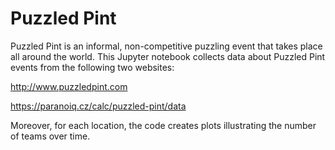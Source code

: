 # Puzzled Pint

Puzzled Pint is an informal, non-competitive puzzling event that takes place all around the world. This Jupyter notebook collects data about Puzzled Pint events from the following two websites:

http://www.puzzledpint.com

https://paranoiq.cz/calc/puzzled-pint/data

Moreover, for each location, the code creates plots illustrating the number of teams over time. 
